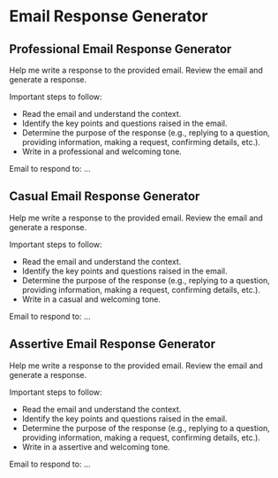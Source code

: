# Email Response Generator


## Professional Email Response Generator

Help me write a response to the provided email. Review the email and generate a response.

Important steps to follow:
* Read the email and understand the context.
* Identify the key points and questions raised in the email.
* Determine the purpose of the response (e.g., replying to a question, providing information, making a request, confirming details, etc.).
* Write in a professional and welcoming tone.

Email to respond to:
...


## Casual Email Response Generator

Help me write a response to the provided email. Review the email and generate a response.

Important steps to follow:
* Read the email and understand the context.
* Identify the key points and questions raised in the email.
* Determine the purpose of the response (e.g., replying to a question, providing information, making a request, confirming details, etc.).
* Write in a casual and welcoming tone.

Email to respond to:
...


## Assertive Email Response Generator

Help me write a response to the provided email. Review the email and generate a response.

Important steps to follow:
* Read the email and understand the context.
* Identify the key points and questions raised in the email.
* Determine the purpose of the response (e.g., replying to a question, providing information, making a request, confirming details, etc.).
* Write in a assertive and welcoming tone.

Email to respond to:
...
